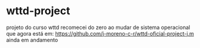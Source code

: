 # wttd-project
projeto do curso wttd
recomecei do zero ao mudar de sistema operacional que agora está em: https://github.com/j-moreno-c-r/wttd-oficial-project-j.m ainda em andamento
